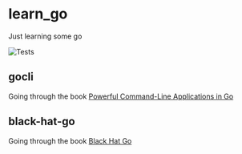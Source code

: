 # learn_go

Just learning some go

![Tests](https://github.com/andschneider/learn_go/workflows/Tests/badge.svg)

## gocli

Going through the book [Powerful Command-Line Applications in Go](https://pragprog.com/book/rggo/powerful-command-line-applications-in-go)


## black-hat-go

Going through the book [Black Hat Go](https://nostarch.com/blackhatgo)
